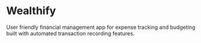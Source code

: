 # Wealthify

User friendly financial management app for expense tracking and budgeting built with automated transaction recording features.


